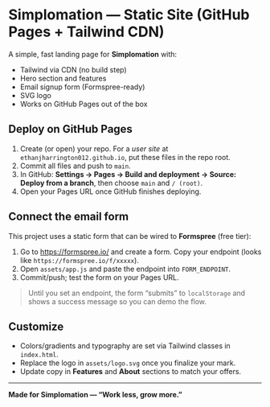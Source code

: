 # Simplomation — Static Site (GitHub Pages + Tailwind CDN)

A simple, fast landing page for **Simplomation** with:
- Tailwind via CDN (no build step)
- Hero section and features
- Email signup form (Formspree-ready)
- SVG logo
- Works on GitHub Pages out of the box

## Deploy on GitHub Pages

1. Create (or open) your repo. For a *user site* at `ethanjharrington012.github.io`, put these files in the repo root.
2. Commit all files and push to `main`.
3. In GitHub: **Settings → Pages → Build and deployment → Source: Deploy from a branch**, then choose `main` and `/ (root)`.
4. Open your Pages URL once GitHub finishes deploying.

## Connect the email form

This project uses a static form that can be wired to **Formspree** (free tier):
1. Go to https://formspree.io/ and create a form. Copy your endpoint (looks like `https://formspree.io/f/xxxxx`).
2. Open `assets/app.js` and paste the endpoint into `FORM_ENDPOINT`.
3. Commit/push; test the form on your Pages URL.

> Until you set an endpoint, the form “submits” to `localStorage` and shows a success message so you can demo the flow.

## Customize

- Colors/gradients and typography are set via Tailwind classes in `index.html`.
- Replace the logo in `assets/logo.svg` once you finalize your mark.
- Update copy in **Features** and **About** sections to match your offers.

---

**Made for Simplomation — “Work less, grow more.”**
